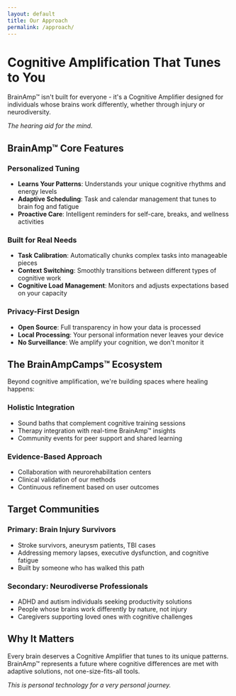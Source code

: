 ```yaml
---
layout: default
title: Our Approach
permalink: /approach/
---
```


# Cognitive Amplification That Tunes to You

BrainAmp™ isn't built for everyone - it's a Cognitive Amplifier designed for individuals whose brains work differently, whether through injury or neurodiversity.

*The hearing aid for the mind.*

## BrainAmp™ Core Features

### Personalized Tuning
- **Learns Your Patterns**: Understands your unique cognitive rhythms and energy levels
- **Adaptive Scheduling**: Task and calendar management that tunes to brain fog and fatigue
- **Proactive Care**: Intelligent reminders for self-care, breaks, and wellness activities

### Built for Real Needs
- **Task Calibration**: Automatically chunks complex tasks into manageable pieces
- **Context Switching**: Smoothly transitions between different types of cognitive work
- **Cognitive Load Management**: Monitors and adjusts expectations based on your capacity

### Privacy-First Design
- **Open Source**: Full transparency in how your data is processed
- **Local Processing**: Your personal information never leaves your device
- **No Surveillance**: We amplify your cognition, we don't monitor it

## The BrainAmpCamps™ Ecosystem

Beyond cognitive amplification, we're building spaces where healing happens:

### Holistic Integration
- Sound baths that complement cognitive training sessions
- Therapy integration with real-time BrainAmp™ insights
- Community events for peer support and shared learning

### Evidence-Based Approach
- Collaboration with neurorehabilitation centers
- Clinical validation of our methods
- Continuous refinement based on user outcomes

## Target Communities

### Primary: Brain Injury Survivors
- Stroke survivors, aneurysm patients, TBI cases
- Addressing memory lapses, executive dysfunction, and cognitive fatigue
- Built by someone who has walked this path

### Secondary: Neurodiverse Professionals
- ADHD and autism individuals seeking productivity solutions
- People whose brains work differently by nature, not injury
- Caregivers supporting loved ones with cognitive challenges

## Why It Matters

Every brain deserves a Cognitive Amplifier that tunes to its unique patterns. BrainAmp™ represents a future where cognitive differences are met with adaptive solutions, not one-size-fits-all tools.

*This is personal technology for a very personal journey.*
